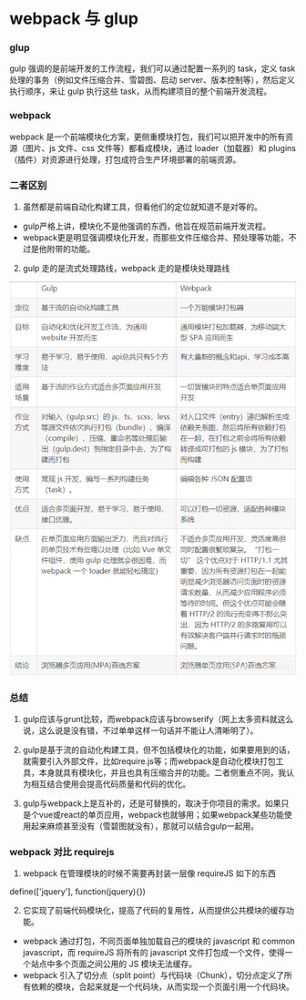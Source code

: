 # webpack 与 glup

### glup

gulp 强调的是前端开发的工作流程，我们可以通过配置一系列的 task，定义 task 处理的事务（例如文件压缩合并、雪碧图、启动 server、版本控制等），然后定义执行顺序，来让 gulp 执行这些 task，从而构建项目的整个前端开发流程。

### webpack

webpack 是一个前端模块化方案，更侧重模块打包，我们可以把开发中的所有资源（图片、js 文件、css 文件等）都看成模块，通过 loader（加载器）和 plugins（插件）对资源进行处理，打包成符合生产环境部署的前端资源。

### 二者区别
1. 虽然都是前端自动化构建工具，但看他们的定位就知道不是对等的。
* gulp严格上讲，模块化不是他强调的东西，他旨在规范前端开发流程。
* webpack更是明显强调模块化开发，而那些文件压缩合并、预处理等功能，不过是他附带的功能。
2. gulp 走的是流式处理路线，webpack 走的是模块处理路线

<img src="../img/webpack.png">

### 总结
1. gulp应该与grunt比较，而webpack应该与browserify（网上太多资料就这么说，这么说是没有错，不过单单这样一句话并不能让人清晰明了）。

2. gulp是基于流的自动化构建工具，但不包括模块化的功能，如果要用到的话，就需要引入外部文件，比如require.js等；而webpack是自动化模块打包工具，本身就具有模块化，并且也具有压缩合并的功能。二者侧重点不同，我认为相互结合使用会提高代码质量和代码的优化。

3. gulp与webpack上是互补的，还是可替换的，取决于你项目的需求。如果只是个vue或react的单页应用，webpack也就够用；如果webpack某些功能使用起来麻烦甚至没有（雪碧图就没有），那就可以结合gulp一起用。


### webpack 对比 requirejs

1. webpack 在管理模块的时候不需要再封装一层像 requireJS 如下的东西

define(['jquery'], function(jquery){})

2. 它实现了前端代码模块化，提高了代码的复用性，从而提供公共模块的缓存功能。

- webpack 通过打包，不同页面单独加载自己的模块的 javascript 和 common javascript，而 requireJS 将所有的 javascript 文件打包成一个文件，使得一个站点中多个页面之间公用的 JS 模块无法缓存。
- webpack 引入了切分点（split point）与代码块（Chunk），切分点定义了所有依赖的模块，合起来就是一个代码块，从而实现一个页面引用一个代码块。
